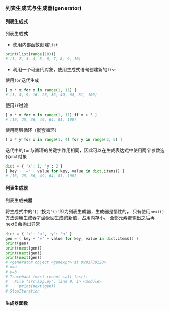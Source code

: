 ### 列表生成式与生成器(generator)

#### 列表生成式

列表生成**式**

* 使用内部函数创建`list`

```py
print(list(range(10)))
# [1, 2, 3, 4, 5, 6, 7, 8, 9, 10]
```

* 利用一个可迭代对象，使用生成式语句创建新的`list`

使用`for`迭代生成

```py
[ x * x for x in range(1, 11) ]
# [1, 4, 9, 16, 25, 36, 49, 64, 81, 100]
```

使用`if`过滤

```py
[ x * x for x in range(1, 11) if x > 3 ]
# [16, 25, 36, 49, 64, 81, 100]
```

使用两层循环（嵌套循环）

```py
[ x * y for x in range(1, 4) for y in range(2, 5) ]
```

迭代中的`for`与循环的关键字作用相同，因此可以在生成表达式中使用两个参数迭代dict对象

```py
dict = { 'x': 1, 'y': 2 }
[ key + '=' + value for key, value in dict.items() ]
# [16, 25, 36, 49, 64, 81, 100]
```

#### 列表生成器

列表生成~~式~~**器**

将生成式中的`'[]'`换为`'()'`即为列表生成器，生成器是惰性的，
只有使用`next()`方法调用生成器才会返回生成的新值，占用内存小。
全部元素都输出之后再next()会抛出异常

```py
dict = { 'x': 'a', 'y': 'b' }
gen = ( key + '=' + value for key, value in dict.items() )
print(gen)
print(next(gen))
print(next(gen))
print(next(gen))
# <generator object <genexpr> at 0x01738120>
# x=a
# y=b
# Traceback (most recent call last):
#   File "src\app.py", line 9, in <module>
#     print(next(gen))
# StopIteration
```

#### 生成器函数


